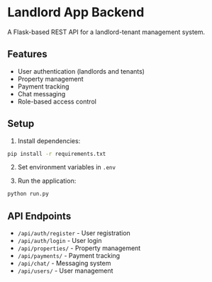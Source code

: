 # Landlord App Backend

A Flask-based REST API for a landlord-tenant management system.

## Features

- User authentication (landlords and tenants)
- Property management
- Payment tracking
- Chat messaging
- Role-based access control

## Setup

1. Install dependencies:
```bash
pip install -r requirements.txt
```

2. Set environment variables in `.env`

3. Run the application:
```bash
python run.py
```

## API Endpoints

- `/api/auth/register` - User registration
- `/api/auth/login` - User login
- `/api/properties/` - Property management
- `/api/payments/` - Payment tracking
- `/api/chat/` - Messaging system
- `/api/users/` - User management